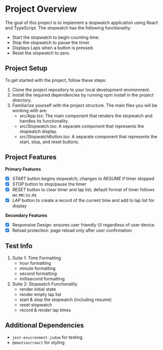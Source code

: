 # Project Overview
The goal of this project is to implement a stopwatch application using React and TypeScript. The stopwatch has the following functionality:
- Start the stopwatch to begin counting time.
- Stop the stopwatch to pause the timer.
- Displays Laps when a button is pressed.
- Reset the stopwatch to zero.

## Project Setup
To get started with the project, follow these steps:
1. Clone the project repository to your local development environment.
2. Install the required dependencies by running npm install in the project directory.
3. Familiarize yourself with the project structure. The main files you will be working with are:
    - src/App.tsx: The main component that renders the stopwatch and handles its functionality.
    - src/Stopwatch.tsx: A separate component that represents the stopwatch display.
    - src/StopwatchButton.tsx: A separate component that represents the start, stop, and reset buttons.

## Project Features
**Primary Features**
- [x] *START* button begins stopwatch; changes to *RESUME* if timer stopped
- [x] *STOP* button to stop/pause the timer 
- [x] *RESET* button to clear timer and lap list; default format of timer follows `HH:MM:SS:MS`
- [x] *LAP* button to create a record of the current time and add to lap list for display

**Secondary Features**
- [x] Responsive Design: ensures user friendly UI regardless of user device
- [x] Reload protection: page reload only after user confirmation

## Test Info
1. Suite 1: Time Formatting
    - hour formatting
    - minute formatting
    - second formatting
    - millisecond formatting
2. Suite 2: Stopwatch Functionality
    - render initial state 
    - render empty lap list 
    - start & stop the stopwatch (including resume)
    - reset stopwatch
    - record & render lap times 

## Additional Dependencies
- `jest-environment-jsdom` for testing
- `@emotion/react` for styling
